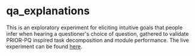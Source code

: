 # qa_explanations

This is an exploratory experiment for eliciting intuitive goals that people infer when hearing a questioner's choice of question, gathered to validate PRIOR-PQ inspired task decomposition and module performance. The live experiment can be found [here](https://polina-tsvilodub.github.io/goal-inferences/experiments/goal_sampling/).